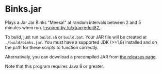# Binks.jar

Plays a Jar Jar Binks "Meesa!" at random intervals between 2 and 5 minutes when run.
[Inspired by /u/xtracreddit82.](https://www.reddit.com/r/AskReddit/comments/42u3ed//czdbk0b).

To build, just run `build.sh` or `build.bat`. Your JAR file will be created at `./build/binks.jar`. You must have a
supported JDK (>=1.8) installed and on the path for these scripts to function correctly.

Alternatively, you can download a precompiled JAR from [the releases page](https://github.com/caseif/Binks/releases/).

Note that this program requires Java 8 or greater.
